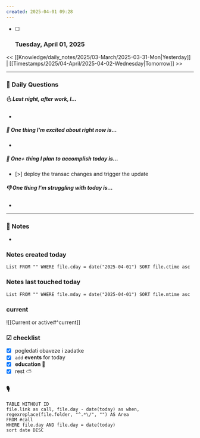 ```yaml
---
created: 2025-04-01 09:28
---
```

- [ ] ### Tuesday, April 01, 2025

<< [[Knowledge/daily_notes/2025/03-March/2025-03-31-Mon|Yesterday]] | [[Timestamps/2025/04-April/2025-04-02-Wednesday|Tomorrow]] >>

___
### 📅 Daily Questions
##### 🌜 **Last night, after work, I...**
- 

##### 🙌 **One thing I'm excited about right now is...**
- 

##### 🚀 **One+ thing I plan to accomplish today is...**
- [>] deploy the transac changes and trigger the update

##### 👎 **One thing I'm struggling with today is...**
- 

---
### 📝 Notes
- 
### Notes created today
```dataview
List FROM "" WHERE file.cday = date("2025-04-01") SORT file.ctime asc
```

### Notes last touched today
```dataview
List FROM "" WHERE file.mday = date("2025-04-01") SORT file.mtime asc
`````
### **current**
![[Current or active#^current]]

### ☑ checklist
- [x] pogledati  obaveze i zadatke
- [x] `add` **events** for today
- [x] **education 🎒**
- [x] rest ⛅ 

### 🎙
```dataview
TABLE WITHOUT ID
file.link as call, file.day - date(today) as when, regexreplace(file.folder, "^.*\/", "") AS Area
FROM #call
WHERE file.day AND file.day = date(today)
sort date DESC
```
